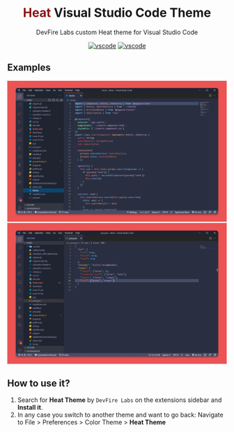 <div align="center">

# <span style="color:#8C1616">Heat</span> Visual Studio Code Theme

DevFire Labs custom Heat theme for Visual Studio Code

[![vscode](https://img.shields.io/badge/VSCODE-1.56%2B-red?style=for-the-badge)](https://code.visualstudio.com/updates/v1_56) [![vscode](https://img.shields.io/badge/Built%20by-Rocket%20Scientists-red?style=for-the-badge)](https://github.com/Devfire-Labs)

</div>

## Examples

![Example #1](example1.png)
![Example #2](example2.png)

## How to use it?

1. Search for **Heat Theme** by `DevFire Labs` on the extensions sidebar and **Install it**.
1. In any case you switch to another theme and want to go back: Navigate to File > Preferences > Color Theme > **Heat Theme**